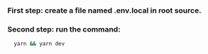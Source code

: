 ### First step: create a file named .env.local in root source.

### Second step: run the command:

```sh
  yarn && yarn dev
```
